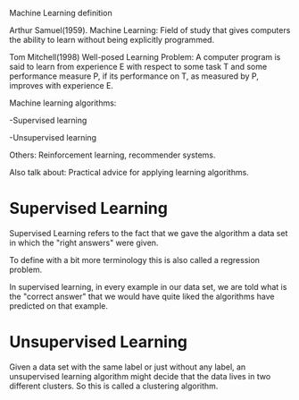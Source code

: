 Machine Learning definition

Arthur Samuel(1959). Machine Learning: Field of study that gives computers the ability to learn without being explicitly programmed.

Tom Mitchell(1998) Well-posed Learning Problem: A computer program is said to learn from experience E with respect to some task T and some performance measure P, if its performance on T, as measured by P, improves with experience E.

 

Machine learning algorithms:

-Supervised learning

-Unsupervised learning

Others: Reinforcement learning, recommender systems.

Also talk about: Practical advice for applying learning algorithms.



# Supervised Learning

Supervised Learning refers to the fact that we gave the algorithm a data set in which the "right answers" were given.

To define with a bit more terminology this is also called a regression problem.

In supervised learning, in every example in our data set, we are told what is the "correct answer" that we would have quite liked the algorithms have predicted on that example.



# Unsupervised Learning

Given a data set with the same label or just without any label, an unsupervised learning algorithm might decide that the data lives in two different clusters. So this is called a clustering algorithm.

